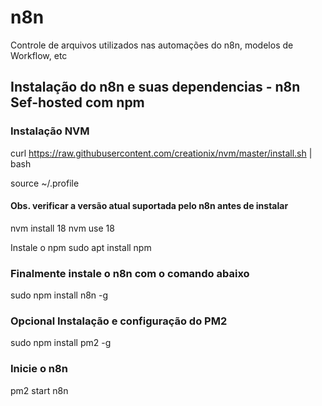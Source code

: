 # n8n
Controle de arquivos utilizados nas automações do n8n, modelos de Workflow, etc

## Instalação do n8n e suas dependencias - n8n Sef-hosted com npm

### Instalação NVM
curl https://raw.githubusercontent.com/creationix/nvm/master/install.sh | bash

source ~/.profile

#### Obs. verificar a versão atual suportada pelo n8n antes de instalar
nvm install 18
nvm use 18

Instale o npm
sudo apt install npm

### Finalmente instale o n8n com o comando abaixo
sudo npm install n8n -g

### Opcional Instalação e configuração do PM2
sudo npm install pm2 -g

### Inicie o n8n
pm2 start n8n

